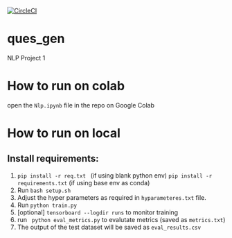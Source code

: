 [![CircleCI](https://circleci.com/gh/aditya140/ques_gen/tree/master.svg?style=svg)](https://circleci.com/gh/aditya140/ques_gen/tree/master)

# ques_gen
NLP Project 1

# How to run on colab
open the ```Nlp.ipynb``` file in the repo on Google Colab

# How to run on local
## Install requirements:
1. ```pip install -r req.txt ``` (if using blank python env)
   ```pip install -r requirements.txt``` (if using base env as conda)
2. Run ```bash setup.sh```
3. Adjust the hyper parameters as required in ```hyparameteres.txt``` file.
4. Run ```python train.py```
5. [optional] ```tensorboard --logdir runs``` to monitor training
6. run ``` python eval_metrics.py``` to evalutate metrics (saved as ```metrics.txt```)
7. The output of the test dataset will be saved as ```eval_results.csv```
